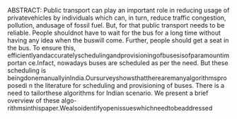 ABSTRACT:
Public transport can play an important role in reducing usage of privatevehicles by 
individuals which can, in turn, reduce traffic congestion, pollution, andusage of 
fossil fuel. But, for that public transport needs to be reliable. People shouldnot have to 
wait for the bus for a long time without having any idea when the buswill come. 
Further, people should get a seat in the bus. To ensure this, 
efficientlyandaccuratelyschedulingandprovisioningofbusesisofparamountimportan
ce.Infact, nowadays buses are scheduled as per the need. But these scheduling is 
beingdonemanuallyinIndia.Oursurveyshowsthattherearemanyalgorithmsproposedi
n the literature for scheduling and provisioning of buses. There is a need to 
tailorthese algorithms for Indian scenario. We present a brief overview of these
algo-rithmsinthispaper.Wealsoidentifyopenissueswhichneedtobeaddressed
